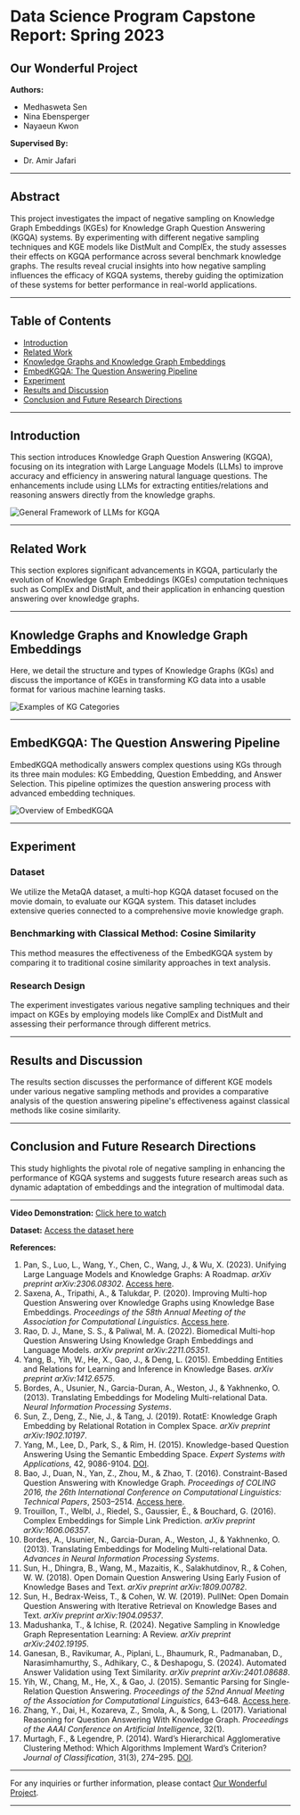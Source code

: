 # Data Science Program Capstone Report: Spring 2023

## Our Wonderful Project

**Authors:**
- Medhasweta Sen 
- Nina Ebensperger
- Nayaeun Kwon

**Supervised By:**
- Dr. Amir Jafari

---

## Abstract

This project investigates the impact of negative sampling on Knowledge Graph Embeddings (KGEs) for Knowledge Graph Question Answering (KGQA) systems. By experimenting with different negative sampling techniques and KGE models like DistMult and ComplEx, the study assesses their effects on KGQA performance across several benchmark knowledge graphs. The results reveal crucial insights into how negative sampling influences the efficacy of KGQA systems, thereby guiding the optimization of these systems for better performance in real-world applications.

---

## Table of Contents

- [Introduction](#introduction)
- [Related Work](#related-work)
- [Knowledge Graphs and Knowledge Graph Embeddings](#knowledge-graphs-and-knowledge-embeddings)
- [EmbedKGQA: The Question Answering Pipeline](#embedkgqa-the-question-answering-pipeline)
- [Experiment](#experiment)
- [Results and Discussion](#results-and-discussion)
- [Conclusion and Future Research Directions](#conclusion-and-future-research-directions)

---

## Introduction

This section introduces Knowledge Graph Question Answering (KGQA), focusing on its integration with Large Language Models (LLMs) to improve accuracy and efficiency in answering natural language questions. The enhancements include using LLMs for extracting entities/relations and reasoning answers directly from the knowledge graphs.

![General Framework of LLMs for KGQA](https://miro.medium.com/v2/resize:fit:1086/format:webp/1*JSHShzlkC_pAMpI-U4VKIg.png)


---

## Related Work

This section explores significant advancements in KGQA, particularly the evolution of Knowledge Graph Embeddings (KGEs) computation techniques such as ComplEx and DistMult, and their application in enhancing question answering over knowledge graphs.

---

## Knowledge Graphs and Knowledge Graph Embeddings

Here, we detail the structure and types of Knowledge Graphs (KGs) and discuss the importance of KGEs in transforming KG data into a usable format for various machine learning tasks.

![Examples of KG Categories](https://miro.medium.com/v2/resize:fit:1400/format:webp/1*fKqdqCMI9UQz0YX291IVIw.png)

---

## EmbedKGQA: The Question Answering Pipeline

EmbedKGQA methodically answers complex questions using KGs through its three main modules: KG Embedding, Question Embedding, and Answer Selection. This pipeline optimizes the question answering process with advanced embedding techniques.

![Overview of EmbedKGQA](link-to-image)

---

## Experiment

### Dataset

We utilize the MetaQA dataset, a multi-hop KGQA dataset focused on the movie domain, to evaluate our KGQA system. This dataset includes extensive queries connected to a comprehensive movie knowledge graph.

### Benchmarking with Classical Method: Cosine Similarity

This method measures the effectiveness of the EmbedKGQA system by comparing it to traditional cosine similarity approaches in text analysis.

### Research Design

The experiment investigates various negative sampling techniques and their impact on KGEs by employing models like ComplEx and DistMult and assessing their performance through different metrics.

---

## Results and Discussion

The results section discusses the performance of different KGE models under various negative sampling methods and provides a comparative analysis of the question answering pipeline's effectiveness against classical methods like cosine similarity.

---

## Conclusion and Future Research Directions

This study highlights the pivotal role of negative sampling in enhancing the performance of KGQA systems and suggests future research areas such as dynamic adaptation of embeddings and the integration of multimodal data.

---

**Video Demonstration:** [Click here to watch](link-to-video)

**Dataset:** [Access the dataset here](link-to-dataset)

**References:**
1. Pan, S., Luo, L., Wang, Y., Chen, C., Wang, J., & Wu, X. (2023). Unifying Large Language Models and Knowledge Graphs: A Roadmap. *arXiv preprint arXiv:2306.08302*. [Access here](https://api.semanticscholar.org/CorpusID:259165563).
2. Saxena, A., Tripathi, A., & Talukdar, P. (2020). Improving Multi-hop Question Answering over Knowledge Graphs using Knowledge Base Embeddings. *Proceedings of the 58th Annual Meeting of the Association for Computational Linguistics*. [Access here](https://aclanthology.org/2020.acl-main.412).
3. Rao, D. J., Mane, S. S., & Paliwal, M. A. (2022). Biomedical Multi-hop Question Answering Using Knowledge Graph Embeddings and Language Models. *arXiv preprint arXiv:2211.05351*.
4. Yang, B., Yih, W., He, X., Gao, J., & Deng, L. (2015). Embedding Entities and Relations for Learning and Inference in Knowledge Bases. *arXiv preprint arXiv:1412.6575*.
5. Bordes, A., Usunier, N., Garcia-Duran, A., Weston, J., & Yakhnenko, O. (2013). Translating Embeddings for Modeling Multi-relational Data. *Neural Information Processing Systems*.
6. Sun, Z., Deng, Z., Nie, J., & Tang, J. (2019). RotatE: Knowledge Graph Embedding by Relational Rotation in Complex Space. *arXiv preprint arXiv:1902.10197*.
7. Yang, M., Lee, D., Park, S., & Rim, H. (2015). Knowledge-based Question Answering Using the Semantic Embedding Space. *Expert Systems with Applications*, 42, 9086-9104. [DOI](10.1016/j.eswa.2015.07.009).
8. Bao, J., Duan, N., Yan, Z., Zhou, M., & Zhao, T. (2016). Constraint-Based Question Answering with Knowledge Graph. *Proceedings of COLING 2016, the 26th International Conference on Computational Linguistics: Technical Papers*, 2503–2514. [Access here](https://aclanthology.org/C16-1236).
9. Trouillon, T., Welbl, J., Riedel, S., Gaussier, É., & Bouchard, G. (2016). Complex Embeddings for Simple Link Prediction. *arXiv preprint arXiv:1606.06357*.
10. Bordes, A., Usunier, N., Garcia-Duran, A., Weston, J., & Yakhnenko, O. (2013). Translating Embeddings for Modeling Multi-relational Data. *Advances in Neural Information Processing Systems*.
11. Sun, H., Dhingra, B., Wang, M., Mazaitis, K., Salakhutdinov, R., & Cohen, W. W. (2018). Open Domain Question Answering Using Early Fusion of Knowledge Bases and Text. *arXiv preprint arXiv:1809.00782*.
12. Sun, H., Bedrax-Weiss, T., & Cohen, W. W. (2019). PullNet: Open Domain Question Answering with Iterative Retrieval on Knowledge Bases and Text. *arXiv preprint arXiv:1904.09537*.
13. Madushanka, T., & Ichise, R. (2024). Negative Sampling in Knowledge Graph Representation Learning: A Review. *arXiv preprint arXiv:2402.19195*.
14. Ganesan, B., Ravikumar, A., Piplani, L., Bhaumurk, R., Padmanaban, D., Narasimhamurthy, S., Adhikary, C., & Deshapogu, S. (2024). Automated Answer Validation using Text Similarity. *arXiv preprint arXiv:2401.08688*.
15. Yih, W., Chang, M., He, X., & Gao, J. (2015). Semantic Parsing for Single-Relation Question Answering. *Proceedings of the 52nd Annual Meeting of the Association for Computational Linguistics*, 643–648. [Access here](https://aclanthology.org/).
16. Zhang, Y., Dai, H., Kozareva, Z., Smola, A., & Song, L. (2017). Variational Reasoning for Question Answering With Knowledge Graph. *Proceedings of the AAAI Conference on Artificial Intelligence*, 32(1).
17. Murtagh, F., & Legendre, P. (2014). Ward’s Hierarchical Agglomerative Clustering Method: Which Algorithms Implement Ward’s Criterion? *Journal of Classification*, 31(3), 274–295. [DOI](10.1007/s00357-014-9161-z).

---

For any inquiries or further information, please contact [Our Wonderful Project](mailto:contact@ourwonderfulproject.org).

---
